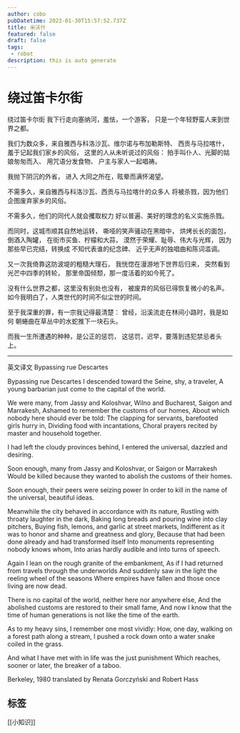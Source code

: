 ```yaml
---
author: cobo
pubDatetime: 2023-01-30T15:57:52.737Z
title: 米沃什
featured: false
draft: false
tags:
 - robot
description: this is auto generate
---
```

# 绕过笛卡尔街
绕过笛卡尔街
我下行走向塞纳河，羞怯，一个游客，
只是一个年轻野蛮人来到世界之都。

我们为数众多，来自雅西与科洛沙瓦、维尔诺与布加勒斯特、
西贡与马拉喀什，
羞于记起我们家乡的风俗，
这里的人从未听说过的风俗：
拍手叫仆人、光脚的姑娘匆匆而入、
用咒语分发食物、
户主与家人一起唱祷。

我抛下阴沉的外省，
进入 大同之所在，眩晕而满怀渴望。

不需多久，来自雅西与科洛沙瓦、西贡与马拉喀什的众多人
将被杀戮，因为他们企图废弃家乡的风俗。

不需多久，他们的同代人就会攫取权力
好以普遍、美好的理念的名义实施杀戮。

而同时，这城市顺其自然地运转，
嘶哑的笑声骚动在黑暗中，
烘烤长长的面包，倒酒入陶罐，
在街市买鱼、柠檬和大蒜，
漠然于荣耀、耻辱、伟大与光辉，
因为那些早已完结，转换成
不知代表谁的纪念碑、
近乎无声的独唱曲和陈词滥调。

又一次我倚靠这防波堤的粗糙大理石，
我恍惚在漫游地下世界后归来，
突然看到光芒中四季的转轮，
那里帝国倾颓，那一度活着的如今死了。

没有什么世界之都，这里没有别处也没有，
被废弃的风俗已得恢复微小的名声。
如今我明白了，人类世代的时间不似尘世的时间。

至于我深重的罪，有一宗我记得最清楚：
曾经，沿溪流走在林间小路时，我是如何
朝蜷曲在草丛中的水蛇推下一块石头。

而我一生所遭遇的种种，是公正的惩罚，
这惩罚，迟早，要落到违犯禁忌者头上。

---

英文译文
Bypassing rue Descartes

Bypassing rue Descartes
I descended toward the Seine, shy, a traveler,
A young barbarian just come to the capital of the world.

We were many, from Jassy and Koloshvar, Wilno and Bucharest,
Saigon and Marrakesh,
Ashamed to remember the customs of our homes,
About which nobody here should ever be told:
The clapping for servants, barefooted girls hurry in,
Dividing food with incantations,
Choral prayers recited by master and household together.

I had left the cloudy provinces behind,
I entered the universal, dazzled and desiring.

Soon enough, many from Jassy and Koloshvar, or Saigon or Marrakesh
Would be killed because they wanted to abolish the customs of their homes.

Soon enough, their peers were seizing power
In order to kill in the name of the universal, beautiful ideas.

Meanwhile the city behaved in accordance with its nature,
Rustling with throaty laughter in the dark,
Baking long breads and pouring wine into clay pitchers,
Buying fish, lemons, and garlic at street markets,
Indifferent as it was to honor and shame and greatness and glory,
Because that had been done already and had transformed itself
Into monuments representing nobody knows whom,
Into arias hardly audible and into turns of speech.

Again I lean on the rough granite of the embankment,
As if I had returned from travels through the underworlds
And suddenly saw in the light the reeling wheel of the seasons
Where empires have fallen and those once living are now dead.

There is no capital of the world, neither here nor anywhere else,
And the abolished customs are restored to their small fame,
And now I know that the time of human generations is not like
the time of the earth.

As to my heavy sins, I remember one most vividly:
How, one day, walking on a forest path along a stream,
I pushed a rock down onto a water snake coiled in the grass.

And what I have met with in life was the just punishment
Which reaches, sooner or later, the breaker of a taboo.

Berkeley, 1980
translated by Renata Gorczyński and Robert Hass

## 标签
[[小知识]]